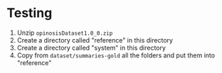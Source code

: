 # Testing
1. Unzip `opinosisDataset1.0_0.zip`
2. Create a directory called "reference" in this directory
3. Create a directory called "system" in this directory
4. Copy from `dataset/summaries-gold` all the folders and put them into "reference"

